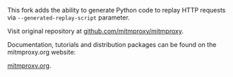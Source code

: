 This fork adds the ability to generate Python code to replay HTTP requests via `--generated-replay-script` parameter.

Visit original repository at [github.com/mitmproxy/mitmproxy](http://github.com/mitmproxy/mitmproxy).

Documentation, tutorials and distribution packages can be found on the mitmproxy.org website:

[mitmproxy.org](http://mitmproxy.org).
